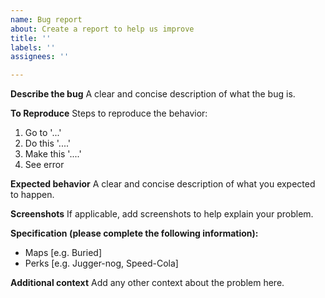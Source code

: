 ```yaml
---
name: Bug report
about: Create a report to help us improve
title: ''
labels: ''
assignees: ''

---
```


**Describe the bug**
A clear and concise description of what the bug is.

**To Reproduce**
Steps to reproduce the behavior:
1. Go to '...'
2. Do this '....'
3. Make this '....'
4. See error

**Expected behavior**
A clear and concise description of what you expected to happen.

**Screenshots**
If applicable, add screenshots to help explain your problem.

**Specification (please complete the following information):**
 - Maps [e.g. Buried]
 - Perks [e.g. Jugger-nog, Speed-Cola]

**Additional context**
Add any other context about the problem here.
